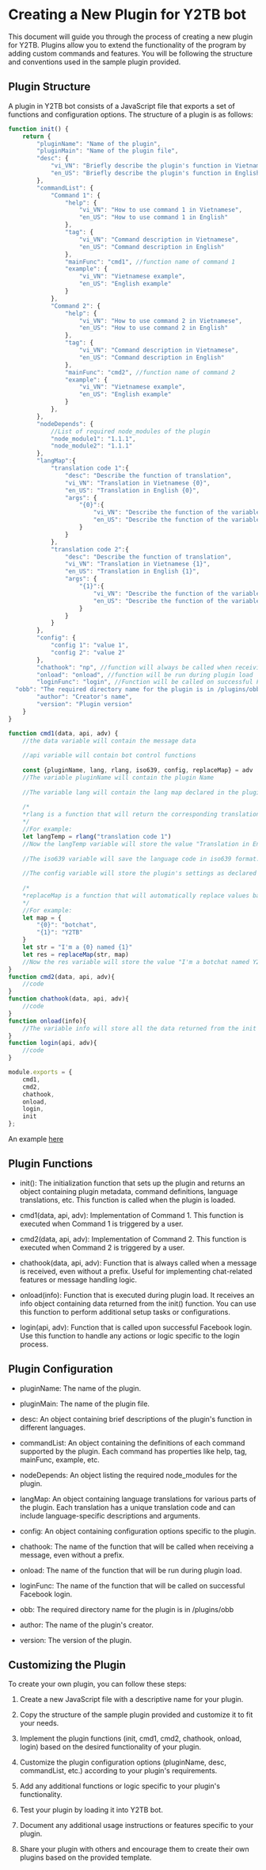 # Creating a New Plugin for Y2TB bot

This document will guide you through the process of creating a new plugin for Y2TB. Plugins allow you to extend the functionality of the program by adding custom commands and features. You will be following the structure and conventions used in the sample plugin provided.

## Plugin Structure

A plugin in Y2TB bot consists of a JavaScript file that exports a set of functions and configuration options. The structure of a plugin is as follows:

```javascript
function init() {
	return {
		"pluginName": "Name of the plugin",
		"pluginMain": "Name of the plugin file",
		"desc": {
			"vi_VN": "Briefly describe the plugin's function in Vietnamese",
			"en_US": "Briefly describe the plugin's function in English"
		},
		"commandList": {
			"Command 1": {
				"help": {
					"vi_VN": "How to use command 1 in Vietnamese",
					"en_US": "How to use command 1 in English"
				},
				"tag": {
					"vi_VN": "Command description in Vietnamese",
					"en_US": "Command description in English"
				},
				"mainFunc": "cmd1", //function name of command 1
				"example": {
					"vi_VN": "Vietnamese example",
					"en_US": "English example"
				}
			},
			"Command 2": {
				"help": {
					"vi_VN": "How to use command 2 in Vietnamese",
					"en_US": "How to use command 2 in English"
				},
				"tag": {
					"vi_VN": "Command description in Vietnamese",
					"en_US": "Command description in English"
				},
				"mainFunc": "cmd2", //function name of command 2
				"example": {
					"vi_VN": "Vietnamese example",
					"en_US": "English example"
				}
			},
		},
		"nodeDepends": {
			//List of required node_modules of the plugin
			"node_module1": "1.1.1",
			"node_module2": "1.1.1"
		},
		"langMap":{
            "translation code 1":{
                "desc": "Describe the function of translation",
                "vi_VN": "Translation in Vietnamese {0}",
                "en_US": "Translation in English {0}",
                "args": {
                	"{0}":{
                		"vi_VN": "Describe the function of the variable in Vietnamese",
                		"en_US": "Describe the function of the variable in English"
                	}
                }
            },
            "translation code 2":{
                "desc": "Describe the function of translation",
                "vi_VN": "Translation in Vietnamese {1}",
                "en_US": "Translation in English {1}",
                "args": {
                	"{1}":{
                		"vi_VN": "Describe the function of the variable in Vietnamese",
                		"en_US": "Describe the function of the variable in English"
                	}
                }
            }
        },
		"config": {
		    "config 1": "value 1",
		    "config 2": "value 2"
		},
		"chathook": "np", //function will always be called when receiving message even without prefix
		"onload": "onload", //function will be run during plugin load
		"loginFunc": "login", //Function will be called on successful Facebook login
  "obb": "The required directory name for the plugin is in /plugins/obb",
		"author": "Creator's name",
		"version": "Plugin version"
	}
}

function cmd1(data, api, adv) {
	//the data variable will contain the message data
  
	//api variable will contain bot control functions
  
	const {pluginName, lang, rlang, iso639, config, replaceMap} = adv
	//The variable pluginName will contain the plugin Name
  
	//The variable lang will contain the lang map declared in the plugins init functions
  
    /*
    *rlang is a function that will return the corresponding translation when passed the translation code.
    */
	//For example: 
    let langTemp = rlang("translation code 1")
    //Now the langTemp variable will store the value "Translation in English {0}"
  
	//The iso639 variable will save the language code in iso639 format. Example: en_US
  
	//The config variable will store the plugin's settings as declared in the init functions
  
	/*
    *replaceMap is a function that will automatically replace values based on a json object entered by the user
    */
	//For example:
	let map = {
		"{0}": "botchat",
		"{1}": "Y2TB"
	}
	let str = "I'm a {0} named {1}"
    let res = replaceMap(str, map)
	//Now the res variable will store the value "I'm a botchat named Y2TB"
}
function cmd2(data, api, adv){
	//code
}
function chathook(data, api, adv){
	//code
}
function onload(info){
	//The variable info will store all the data returned from the init . function
}
function login(api, adv){
	//code
}

module.exports = {
	cmd1,
	cmd2,
	chathook,
	onload,
	login,
	init
};
```
An example [here](https://github.com/VangBanLaNhat/Y2TB-data/blob/main/PluginStorage/restart.js)
## Plugin Functions
- init(): The initialization function that sets up the plugin and returns an object containing plugin metadata, command definitions, language translations, etc. This function is called when the plugin is loaded.

- cmd1(data, api, adv): Implementation of Command 1. This function is executed when Command 1 is triggered by a user.

- cmd2(data, api, adv): Implementation of Command 2. This function is executed when Command 2 is triggered by a user.

- chathook(data, api, adv): Function that is always called when a message is received, even without a prefix. Useful for implementing chat-related features or message handling logic.

- onload(info): Function that is executed during plugin load. It receives an info object containing data returned from the init() function. You can use this function to perform additional setup tasks or configurations.

- login(api, adv): Function that is called upon successful Facebook login. Use this function to handle any actions or logic specific to the login process.

## Plugin Configuration
- pluginName: The name of the plugin.

- pluginMain: The name of the plugin file.

- desc: An object containing brief descriptions of the plugin's function in different languages.

- commandList: An object containing the definitions of each command supported by the plugin. Each command has properties like help, tag, mainFunc, example, etc.

- nodeDepends: An object listing the required node_modules for the plugin.

- langMap: An object containing language translations for various parts of the plugin. Each translation has a unique translation code and can include language-specific descriptions and arguments.

- config: An object containing configuration options specific to the plugin.

- chathook: The name of the function that will be called when receiving a message, even without a prefix.

- onload: The name of the function that will be run during plugin load.

- loginFunc: The name of the function that will be called on successful Facebook login.

- obb: The required directory name for the plugin is in /plugins/obb

- author: The name of the plugin's creator.

- version: The version of the plugin.

## Customizing the Plugin
To create your own plugin, you can follow these steps:

1. Create a new JavaScript file with a descriptive name for your plugin.

2. Copy the structure of the sample plugin provided and customize it to fit your needs.

3. Implement the plugin functions (init, cmd1, cmd2, chathook, onload, login) based on the desired functionality of your plugin.

4. Customize the plugin configuration options (pluginName, desc, commandList, etc.) according to your plugin's requirements.

5. Add any additional functions or logic specific to your plugin's functionality.

6. Test your plugin by loading it into Y2TB bot.

7. Document any additional usage instructions or features specific to your plugin.

8. Share your plugin with others and encourage them to create their own plugins based on the provided template.
